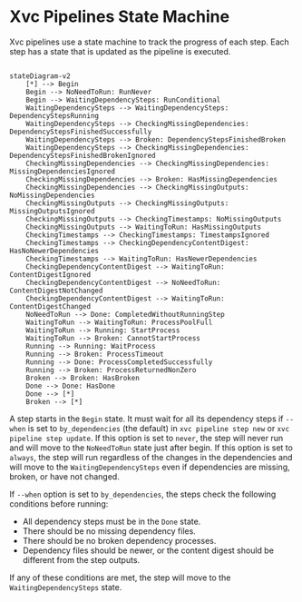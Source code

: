 # Xvc Pipelines State Machine

Xvc pipelines use a state machine to track the progress of each step.
Each step has a state that is updated as the pipeline is executed.

```mermaid

stateDiagram-v2
    [*] --> Begin
    Begin --> NoNeedToRun: RunNever
    Begin --> WaitingDependencySteps: RunConditional
    WaitingDependencySteps --> WaitingDependencySteps: DependencyStepsRunning
    WaitingDependencySteps --> CheckingMissingDependencies: DependencyStepsFinishedSuccessfully
    WaitingDependencySteps --> Broken: DependencyStepsFinishedBroken
    WaitingDependencySteps --> CheckingMissingDependencies: DependencyStepsFinishedBrokenIgnored
    CheckingMissingDependencies --> CheckingMissingDependencies: MissingDependenciesIgnored
    CheckingMissingDependencies --> Broken: HasMissingDependencies
    CheckingMissingDependencies --> CheckingMissingOutputs: NoMissingDependencies
    CheckingMissingOutputs --> CheckingMissingOutputs: MissingOutputsIgnored
    CheckingMissingOutputs --> CheckingTimestamps: NoMissingOutputs
    CheckingMissingOutputs --> WaitingToRun: HasMissingOutputs
    CheckingTimestamps --> CheckingTimestamps: TimestampsIgnored
    CheckingTimestamps --> CheckingDependencyContentDigest: HasNoNewerDependencies
    CheckingTimestamps --> WaitingToRun: HasNewerDependencies
    CheckingDependencyContentDigest --> WaitingToRun: ContentDigestIgnored
    CheckingDependencyContentDigest --> NoNeedToRun: ContentDigestNotChanged
    CheckingDependencyContentDigest --> WaitingToRun: ContentDigestChanged
    NoNeedToRun --> Done: CompletedWithoutRunningStep
    WaitingToRun --> WaitingToRun: ProcessPoolFull
    WaitingToRun --> Running: StartProcess
    WaitingToRun --> Broken: CannotStartProcess
    Running --> Running: WaitProcess
    Running --> Broken: ProcessTimeout
    Running --> Done: ProcessCompletedSuccessfully
    Running --> Broken: ProcessReturnedNonZero
    Broken --> Broken: HasBroken
    Done --> Done: HasDone
    Done --> [*]
    Broken --> [*]

```

A step starts in the `Begin` state.
It must wait for all its dependency steps if `--when` is set to `by_dependencies` (the default) in `xvc pipeline step
new` or `xvc pipeline step update`.
If this option is set to `never`, the step will never run and will move to the `NoNeedToRun` state just after begin.
If this option is set to `always`, the step will run regardless of the changes in the dependencies and will move to the
`WaitingDependencySteps` even if dependencies are missing, broken, or have not changed.

If `--when` option is set to `by_dependencies`, the steps check the following conditions before running:

- All dependency steps must be in the `Done` state.
- There should be no missing dependency files.
- There should be no broken dependency processes.
- Dependency files should be newer, or the content digest should be different from the step outputs.

If any of these conditions are met, the step will move to the `WaitingDependencySteps` state.
